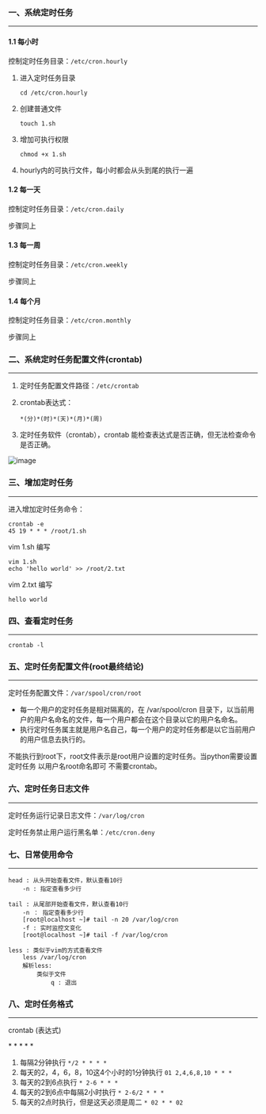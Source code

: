 ### 一、系统定时任务

---

#### 1.1 每小时

控制定时任务目录：`/etc/cron.hourly`

1. 进入定时任务目录

   ```shell
   cd /etc/cron.hourly
   ```

2. 创建普通文件

   ```shell
   touch 1.sh
   ```

3. 增加可执行权限

   ```shell
   chmod +x 1.sh

4. hourly内的可执行文件，每小时都会从头到尾的执行一遍

#### 1.2 每一天

控制定时任务目录：`/etc/cron.daily`

步骤同上

#### 1.3 每一周

控制定时任务目录：`/etc/cron.weekly`

步骤同上

#### 1.4 每个月

控制定时任务目录：`/etc/cron.monthly`

步骤同上



### 二、系统定时任务配置文件(crontab)

---

1. 定时任务配置文件路径：`/etc/crontab`

2. crontab表达式：

   ```
   *(分)*(时)*(天)*(月)*(周)
   ```

3. 定时任务软件（crontab），crontab 能检查表达式是否正确，但无法检查命令是否正确。

![image](img/2608805-20211217212815027-1936894567.png)



### 三、增加定时任务

---

进入增加定时任务命令：

```shell
crontab -e
45 19 * * * /root/1.sh
```

vim 1.sh 编写

```shell
vim 1.sh
echo 'hello world' >> /root/2.txt
```

vim 2.txt 编写

```shell
hello world
```



### 四、查看定时任务

---

```shell
crontab -l
```



### 五、定时任务配置文件(root最终结论)

---

定时任务配置文件：`/var/spool/cron/root`

- 每一个用户的定时任务是相对隔离的，在 /var/spool/cron 目录下，以当前用户的用户名命名的文件，每一个用户都会在这个目录以它的用户名命名。
- 执行定时任务属主就是用户名自己，每一个用户的定时任务都是以它当前用户的用户信息去执行的。

不能执行到root下，root文件表示是root用户设置的定时任务。当python需要设置定时任务 以用户名root命名即可 不需要crontab。



### 六、定时任务日志文件

---

定时任务运行记录日志文件：`/var/log/cron`

定时任务禁止用户运行黑名单：`/etc/cron.deny`



### 七、日常使用命令

---

```
head : 从头开始查看文件，默认查看10行
	-n : 指定查看多少行

tail : 从尾部开始查看文件，默认查看10行
	-n ： 指定查看多少行
	[root@localhost ~]# tail -n 20 /var/log/cron
	-f : 实时监控文变化
	[root@localhost ~]# tail -f /var/log/cron

less : 类似于vim的方式查看文件
	less /var/log/cron
	解析less:
		类似于文件
			q : 退出
```



### 八、定时任务格式

---

crontab (表达式) 

\* * * * *

1. 每隔2分钟执行 `*/2 * * * *` 
2. 每天的2，4，6，8，10这4个小时的1分钟执行 `01 2,4,6,8,10 * * *`
3. 每天的2到6点执行 `* 2-6 * * *`
4. 每天的2到6点中每隔2小时执行 `* 2-6/2 * * *`
5. 每天的2点时执行，但是这天必须是周二 `* 02 * * 02`